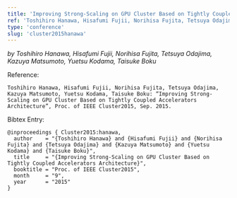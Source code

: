 ```yaml
---
title: 'Improving Strong-Scaling on GPU Cluster Based on Tightly Coupled Accelerators Architecture'
ref: 'Toshihiro Hanawa, Hisafumi Fujii, Norihisa Fujita, Tetsuya Odajima, Kazuya Matsumoto, Yuetsu Kodama, Taisuke Boku: “Improving Strong-Scaling on GPU Cluster Based on Tightly Coupled Accelerators Architecture”, Proc. of IEEE Cluster2015, Sep. 2015.'
type: 'conference'
slug: 'cluster2015hanawa'
---
```


*by Toshihiro Hanawa, Hisafumi Fujii, Norihisa Fujita, Tetsuya Odajima, Kazuya Matsumoto, Yuetsu Kodama, Taisuke Boku*

Reference:
```
Toshihiro Hanawa, Hisafumi Fujii, Norihisa Fujita, Tetsuya Odajima, Kazuya Matsumoto, Yuetsu Kodama, Taisuke Boku: “Improving Strong-Scaling on GPU Cluster Based on Tightly Coupled Accelerators Architecture”, Proc. of IEEE Cluster2015, Sep. 2015.
```

Bibtex Entry:
```
@inproceedings { Cluster2015:hanawa,
  author    = "{Toshihiro Hanawa} and {Hisafumi Fujii} and {Norihisa Fujita} and {Tetsuya Odajima} and {Kazuya Matsumoto} and {Yuetsu Kodama} and {Taisuke Boku}",
  title     = "{Improving Strong-Scaling on GPU Cluster Based on Tightly Coupled Accelerators Architecture}",
  booktitle = "Proc. of IEEE Cluster2015",
  month	    = "9",
  year 	    = "2015"
}
```

